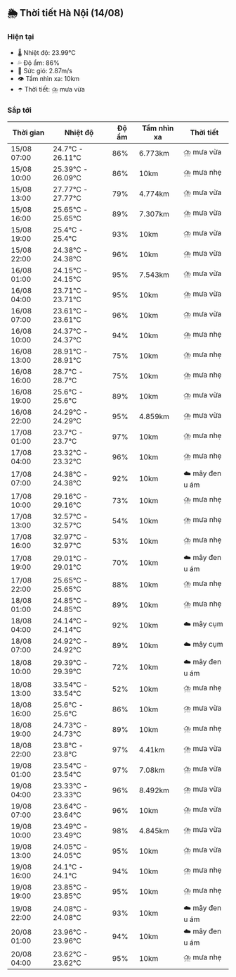 ## 🌦️ Thời tiết Hà Nội (14/08)

### Hiện tại

- 🌡️ Nhiệt độ: 23.99℃
- 💦 Độ ẩm: 86%
- 💨 Sức gió: 2.87m/s
- 👁️ Tầm nhìn xa: 10km
- ☂️ Thời tiết: ⛈️ mưa vừa

### Sắp tới

| Thời gian | Nhiệt độ | Độ ẩm | Tầm nhìn xa | Thời tiết |
| --- | --- | --- | --- | --- |
| 15/08 07:00 | 24.7℃ - 26.11℃ | 86% | 6.773km | ⛈️ mưa vừa |
| 15/08 10:00 | 25.39℃ - 26.09℃ | 86% | 10km | ⛈️ mưa nhẹ |
| 15/08 13:00 | 27.77℃ - 27.77℃ | 79% | 4.774km | ⛈️ mưa vừa |
| 15/08 16:00 | 25.65℃ - 25.65℃ | 89% | 7.307km | ⛈️ mưa vừa |
| 15/08 19:00 | 25.4℃ - 25.4℃ | 93% | 10km | ⛈️ mưa vừa |
| 15/08 22:00 | 24.38℃ - 24.38℃ | 96% | 10km | ⛈️ mưa vừa |
| 16/08 01:00 | 24.15℃ - 24.15℃ | 95% | 7.543km | ⛈️ mưa vừa |
| 16/08 04:00 | 23.71℃ - 23.71℃ | 95% | 10km | ⛈️ mưa vừa |
| 16/08 07:00 | 23.61℃ - 23.61℃ | 96% | 10km | ⛈️ mưa vừa |
| 16/08 10:00 | 24.37℃ - 24.37℃ | 94% | 10km | ⛈️ mưa nhẹ |
| 16/08 13:00 | 28.91℃ - 28.91℃ | 75% | 10km | ⛈️ mưa nhẹ |
| 16/08 16:00 | 28.7℃ - 28.7℃ | 75% | 10km | ⛈️ mưa nhẹ |
| 16/08 19:00 | 25.6℃ - 25.6℃ | 89% | 10km | ⛈️ mưa vừa |
| 16/08 22:00 | 24.29℃ - 24.29℃ | 95% | 4.859km | ⛈️ mưa vừa |
| 17/08 01:00 | 23.7℃ - 23.7℃ | 97% | 10km | ⛈️ mưa nhẹ |
| 17/08 04:00 | 23.32℃ - 23.32℃ | 96% | 10km | ⛈️ mưa nhẹ |
| 17/08 07:00 | 24.38℃ - 24.38℃ | 92% | 10km | ☁️ mây đen u ám |
| 17/08 10:00 | 29.16℃ - 29.16℃ | 73% | 10km | ⛈️ mưa nhẹ |
| 17/08 13:00 | 32.57℃ - 32.57℃ | 54% | 10km | ⛈️ mưa nhẹ |
| 17/08 16:00 | 32.97℃ - 32.97℃ | 53% | 10km | ⛈️ mưa nhẹ |
| 17/08 19:00 | 29.01℃ - 29.01℃ | 70% | 10km | ☁️ mây đen u ám |
| 17/08 22:00 | 25.65℃ - 25.65℃ | 88% | 10km | ⛈️ mưa nhẹ |
| 18/08 01:00 | 24.85℃ - 24.85℃ | 89% | 10km | ⛈️ mưa nhẹ |
| 18/08 04:00 | 24.14℃ - 24.14℃ | 92% | 10km | ☁️ mây cụm |
| 18/08 07:00 | 24.92℃ - 24.92℃ | 89% | 10km | ☁️ mây cụm |
| 18/08 10:00 | 29.39℃ - 29.39℃ | 72% | 10km | ☁️ mây đen u ám |
| 18/08 13:00 | 33.54℃ - 33.54℃ | 52% | 10km | ⛈️ mưa nhẹ |
| 18/08 16:00 | 25.6℃ - 25.6℃ | 86% | 10km | ⛈️ mưa vừa |
| 18/08 19:00 | 24.73℃ - 24.73℃ | 89% | 10km | ⛈️ mưa nhẹ |
| 18/08 22:00 | 23.8℃ - 23.8℃ | 97% | 4.41km | ⛈️ mưa vừa |
| 19/08 01:00 | 23.54℃ - 23.54℃ | 97% | 7.08km | ⛈️ mưa vừa |
| 19/08 04:00 | 23.33℃ - 23.33℃ | 96% | 8.492km | ⛈️ mưa vừa |
| 19/08 07:00 | 23.64℃ - 23.64℃ | 96% | 10km | ⛈️ mưa vừa |
| 19/08 10:00 | 23.49℃ - 23.49℃ | 98% | 4.845km | ⛈️ mưa vừa |
| 19/08 13:00 | 24.05℃ - 24.05℃ | 95% | 10km | ⛈️ mưa vừa |
| 19/08 16:00 | 24.1℃ - 24.1℃ | 94% | 10km | ⛈️ mưa nhẹ |
| 19/08 19:00 | 23.85℃ - 23.85℃ | 95% | 10km | ⛈️ mưa nhẹ |
| 19/08 22:00 | 24.08℃ - 24.08℃ | 93% | 10km | ☁️ mây đen u ám |
| 20/08 01:00 | 23.96℃ - 23.96℃ | 94% | 10km | ☁️ mây đen u ám |
| 20/08 04:00 | 23.62℃ - 23.62℃ | 95% | 10km | ⛈️ mưa nhẹ |
